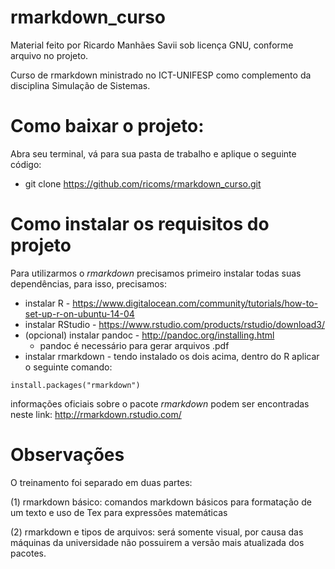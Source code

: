 # rmarkdown_curso

Material feito por Ricardo Manhães Savii sob licença GNU, conforme arquivo no projeto.

Curso de rmarkdown ministrado no ICT-UNIFESP como complemento da disciplina Simulação de Sistemas.

# Como baixar o projeto:

Abra seu terminal, vá para sua pasta de trabalho e aplique o seguinte código:

* git clone https://github.com/ricoms/rmarkdown_curso.git

# Como instalar os requisitos do projeto

Para utilizarmos o *rmarkdown* precisamos primeiro instalar todas suas dependências, para isso, precisamos:

* instalar R - https://www.digitalocean.com/community/tutorials/how-to-set-up-r-on-ubuntu-14-04
* instalar RStudio - https://www.rstudio.com/products/rstudio/download3/
* (opcional) instalar pandoc - http://pandoc.org/installing.html
    * pandoc é necessário para gerar arquivos .pdf
* instalar rmarkdown - tendo instalado os dois acima, dentro do R aplicar o seguinte comando:

```
install.packages("rmarkdown")
```

informações oficiais sobre o pacote _rmarkdown_ podem ser encontradas neste link: http://rmarkdown.rstudio.com/

# Observações

O treinamento foi separado em duas partes:

(1) rmarkdown básico: comandos markdown básicos para formatação de um texto e uso de Tex para expressões matemáticas

(2) rmarkdown e tipos de arquivos: será somente visual,
por causa das máquinas da universidade não possuirem a versão mais atualizada dos pacotes.
